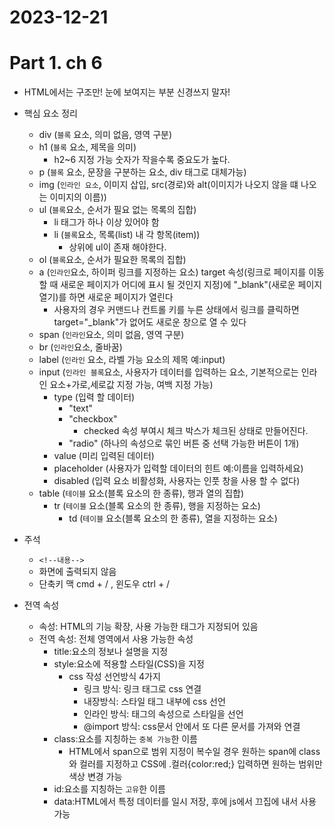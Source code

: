 # 2023-12-21
# Part 1. ch 6

- HTML에서는 구조만! 눈에 보여지는 부분 신경쓰지 말자!
- 핵심 요소 정리
  - div (`블록` 요소, 의미 없음, 영역 구분)
  - h1 (`블록` 요소, 제목을 의미)
    - h2~6 지정 가능 숫자가 작을수록 중요도가 높다.
  - p (`블록` 요소, 문장을 구분하는 요소, div 태그로 대체가능)
  - img (`인라인 요소`, 이미지 삽입, src(경로)와 alt(이미지가 나오지 않을 떄 나오는 이미지의 이름))
  - ul (`블록`요소, 순서가 필요 없는 목록의 집합)
    - li 태그가 하나 이상 있어야 함
    - li (`블록`요소, 목록(list) 내 각 항목(item))
      - 상위에 ul이 존재 해야한다.
  - ol (`블록`요소, 순서가 필요한 목록의 집합)
  - a (`인라인`요소, 하이퍼 링크를 지정하는 요소) target 속성(링크로 페이지를 이동할 때 새로운 페이지가 어디에 표시 될 것인지 지정)에 "_blank"(새로운 페이지 열기)를 하면 새로운 페이지가 열린다
    - 사용자의 경우 커맨드나 컨트롤 키를 누른 상태에서 링크를 클릭하면 target="_blank"가 없어도 새로운 창으로 열 수 있다
  - span (`인라인`요소, 의미 없음, 영역 구분)
  - br (`인라인`요소, 줄바꿈)
  - label (`인라인` 요소, 라벨 가능 요소의 제목 예:input)
  - input (`인라인 블록`요소, 사용자가 데이터를 입력하는 요소, 기본적으로는 인라인 요소+가로,세로값 지정 가능, 여백 지정 가능)
    - type (입력 할 데이터)
      - "text"
      - "checkbox"
        - checked 속성 부여시 체크 박스가 체크된 상태로 만들어진다.
      - "radio" (하나의 속성으로 묶인 버튼 중 선택 가능한 버튼이 1개)
    - value (미리 입력된 데이터)
    - placeholder (사용자가 입력할 데이터의 힌트 예:이름을 입력하세요)
    - disabled (입력 요소 비활성화, 사용자는 인풋 창을 사용 할 수 없다)
  - table (`테이블` 요소(블록 요소의 한 종류), 행과 열의 집합)
    - tr (`테이블` 요소(블록 요소의 한 종류), 행을 지정하는 요소)
      - td (`테이블` 요소(블록 요소의 한 종류), 열을 지정하는 요소)

- 주석
  - `<!--내용-->`
  - 화면에 출력되지 않음
  - 단축키 맥 cmd + / , 윈도우 ctrl + /

- 전역 속성
  - 속성: HTML의 기능 확장, 사용 가능한 태그가 지정되어 있음
  - 전역 속성: 전체 영역에서 사용 가능한 속성
    - title:요소의 정보나 설명을 지정
    - style:요소에 적용할 스타일(CSS)을 지정
      - css 작성 선언방식 4가지
        - 링크 방식: 링크 태그로 css 연결
        - 내장방식: 스타일 태그 내부에 css 선언
        - 인라인 방식: 태그의 속성으로 스타일을 선언
        - @import 방식: css문서 안에서 또 다른 문서를 가져와 연결
    - class:요소를 지칭하는 `중복 가능`한 이름
      - HTML에서 span으로 범위 지정이 복수일 경우 원하는 span에 class와 컬러를 지정하고 CSS에 .컬러{color:red;} 입력하면 원하는 범위만 색상 변경 가능
    - id:요소를 지칭하는 `고유`한 이름
    - data:HTML에서 특정 데이터를 일시 저장, 후에 js에서 끄집에 내서 사용 가능
    